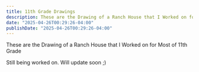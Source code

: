 ```yaml
---
title: 11th Grade Drawings
description: These are the Drawing of a Ranch House that I Worked on for Most of 11th Grade
date: "2025-04-26T00:29:26-04:00"
publishDate: "2025-04-26T00:29:26-04:00"
---
```


These are the Drawing of a Ranch House that I Worked on for Most of 11th Grade

<!--more-->

Still being worked on. Will update soon ;)